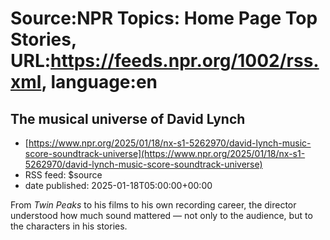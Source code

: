 # Source:NPR Topics: Home Page Top Stories, URL:https://feeds.npr.org/1002/rss.xml, language:en

## The musical universe of David Lynch
 - [https://www.npr.org/2025/01/18/nx-s1-5262970/david-lynch-music-score-soundtrack-universe](https://www.npr.org/2025/01/18/nx-s1-5262970/david-lynch-music-score-soundtrack-universe)
 - RSS feed: $source
 - date published: 2025-01-18T05:00:00+00:00

From <em>Twin Peaks</em> to his films to his own recording career, the director understood how much sound mattered — not only to the audience, but to the characters in his stories.

